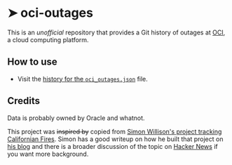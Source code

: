 # ➤ oci-outages

This is an *unofficial* repository that provides a Git history of outages at [OCI](https://www.oraclecloud.com), a cloud computing platform.

## How to use

- Visit the [history for the `oci_outages.json`](https://github.com/marcolussetti/aws-outages/commits/master/oci_outages.json) file.

## Credits

Data is probably owned by Oracle and whatnot.

This project was ~~inspired by~~ copied from [Simon Willison's project tracking Californian Fires](https://simonwillison.net/2020/Oct/9/git-scraping/). Simon has a good writeup on how he built that project on [his blog](https://simonwillison.net/2020/Oct/9/git-scraping/) and there is a broader discussion of the topic on [Hacker News](https://news.ycombinator.com/item?id=24732943) if you want more background.


